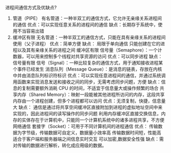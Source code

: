 进程间通信方式及优缺点?
1. 管道（PIPE）
   有名管道：一种半双工的通信方式，它允许无亲缘关系进程间的通信
   优点：可以实现任意关系的进程间的通信
   缺点：长期存于系统中，使用不当容易出错
2. 缓冲区有限 
   无名管道：一种半双工的通信方式，只能在具有亲缘关系的进程间使用（父子进程）
   优点：简单方便
   缺点：
   局限于单向通信
   只能创建在它的进程以及其有亲缘关系的进程之间
   缓冲区有限
   信号量（Semaphore）：一个计数器，可以用来控制多个线程对共享资源的访问
   优点：可以同步进程
   缺点：信号量有限
   信号（Signal）：一种比较复杂的通信方式，用于通知接收进程某个事件已经发生
   消息队列（Message Queue）：是消息的链表，存放在内核中并由消息队列标识符标识
   优点：可以实现任意进程间的通信，并通过系统调用函数来实现消息发送和接收之间的同步，无需考虑同步问题，方便
   缺点：信息的复制需要额外消耗 CPU 的时间，不适宜于信息量大或操作频繁的场合
   共享内存（Shared Memory）：映射一段能被其他进程所访问的内存，这段共享内存由一个进程创建，但多个进程都可以访问
   优点：无须复制，快捷，信息量大
   缺点：
   通信是通过将共享空间缓冲区直接附加到进程的虚拟地址空间中来实现的，因此进程间的读写操作的同步问题
   利用内存缓冲区直接交换信息，内存的实体存在于计算机中，只能同一个计算机系统中的诸多进程共享，不方便网络通信
   套接字（Socket）：可用于不同计算机间的进程通信
   优点：
   传输数据为字节级，传输数据可自定义，数据量小效率高
   传输数据时间短，性能高
   适合于客户端和服务器端之间信息实时交互
   可以加密,数据安全性强
   缺点：需对传输的数据进行解析，转化成应用级的数据。
